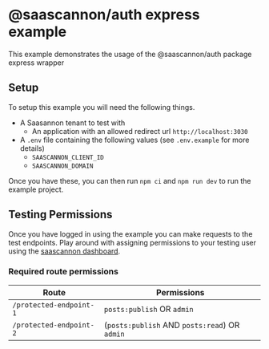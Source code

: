 # @saascannon/auth express example

This example demonstrates the usage of the @saascannon/auth package express wrapper

## Setup

To setup this example you will need the following things.

- A Saasannon tenant to test with
  - An application with an allowed redirect url `http://localhost:3030`
- A `.env` file containing the following values (see `.env.example` for more details)
  - `SAASCANNON_CLIENT_ID`
  - `SAASCANNON_DOMAIN`

Once you have these, you can then run `npm ci` and `npm run dev` to run the example project.

## Testing Permissions

Once you have logged in using the example you can make requests to the test endpoints. Play around with assigning permissions to your testing user using the [saascannon dashboard](https://dash.saascannon.com).

### Required route permissions

| Route                   | Permissions                                   |
| ----------------------- | --------------------------------------------- |
| `/protected-endpoint-1` | `posts:publish` OR `admin`                    |
| `/protected-endpoint-2` | (`posts:publish` AND `posts:read`) OR `admin` |
